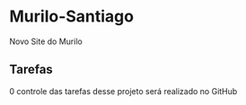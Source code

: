 # Murilo-Santiago
Novo Site do Murilo

## Tarefas

0 controle das tarefas desse projeto será realizado no GitHub